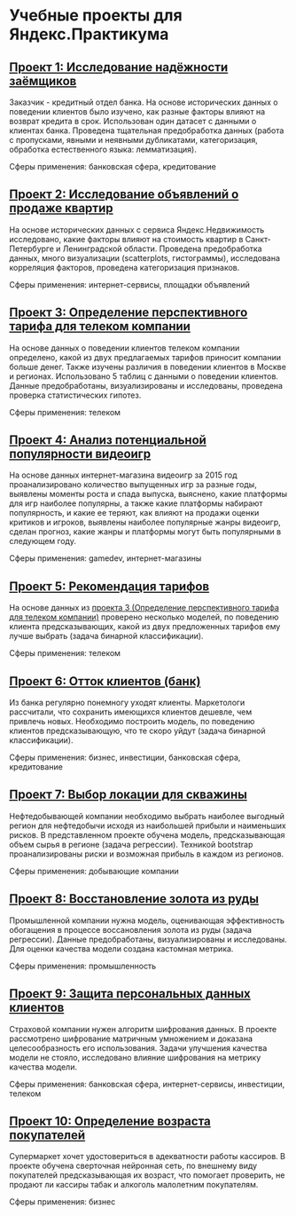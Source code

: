 # Учебные проекты для Яндекс.Практикума

## [Проект 1: Исследование надёжности заёмщиков](https://github.com/VasilisaChernova/YandexPracticum_projects/tree/main/%D0%98%D1%81%D1%81%D0%BB%D0%B5%D0%B4%D0%BE%D0%B2%D0%B0%D0%BD%D0%B8%D0%B5%20%D0%BD%D0%B0%D0%B4%D0%B5%D0%B6%D0%BD%D0%BE%D1%81%D1%82%D0%B8%20%D0%B7%D0%B0%D0%B5%D0%BC%D1%89%D0%B8%D0%BA%D0%BE%D0%B2)
Заказчик - кредитный отдел банка. На основе исторических данных о поведении клиентов было изучено, как разные факторы влияют на возврат кредита в срок. Использован один датасет с данными о клиентах банка. Проведена тщательная предобработка данных (работа с пропусками, явными и неявными дубликатами, категоризация, обработка естественного языка: лемматизация).

Сферы применения: банковская сфера, кредитование

## [Проект 2: Исследование объявлений о продаже квартир](https://github.com/VasilisaChernova/YandexPracticum_projects/tree/main/%D0%98%D1%81%D1%81%D0%BB%D0%B5%D0%B4%D0%BE%D0%B2%D0%B0%D0%BD%D0%B8%D0%B5%20%D0%BE%D0%B1%D1%8A%D1%8F%D0%B2%D0%BB%D0%B5%D0%BD%D0%B8%D0%B9%20%D0%BE%20%D0%BF%D1%80%D0%BE%D0%B4%D0%B0%D0%B6%D0%B5%20%D0%BA%D0%B2%D0%B0%D1%80%D1%82%D0%B8%D1%80)
На основе исторических данных с сервиса Яндекс.Недвижимость исследовано, какие факторы влияют на стоимость квартир в Санкт-Петербурге и Ленинградской области. Проведена предобработка данных, много визуализации (scatterplots, гистограммы), исследована корреляция факторов, проведена категоризация признаков.

Сферы применения: интернет-сервисы, площадки объявлений

## [Проект 3: Определение перспективного тарифа для телеком компании](https://github.com/VasilisaChernova/YandexPracticum_projects/tree/main/%D0%9E%D0%BF%D1%80%D0%B5%D0%B4%D0%B5%D0%BB%D0%B5%D0%BD%D0%B8%D0%B5%20%D0%BF%D0%B5%D1%80%D1%81%D0%BF%D0%B5%D0%BA%D1%82%D0%B8%D0%B2%D0%BD%D0%BE%D0%B3%D0%BE%20%D1%82%D0%B0%D1%80%D0%B8%D1%84%D0%B0%20%D0%B4%D0%BB%D1%8F%20%D1%82%D0%B5%D0%BB%D0%B5%D0%BA%D0%BE%D0%BC%20%D0%BA%D0%BE%D0%BC%D0%BF%D0%B0%D0%BD%D0%B8%D0%B8)
На основе данных о поведении клиентов телеком компании определено, какой из двух предлагаемых тарифов приносит компании больше денег. Также изучены различия в поведении клиентов в Москве и регионах. Использовано 5 таблиц с данными о поведении клиентов. Данные предобработаны, визуализированы и исследованы, проведена проверка статистических гипотез.

Сферы применения: телеком

## [Проект 4: Анализ потенциальной популярности видеоигр](https://github.com/VasilisaChernova/YandexPracticum_projects/tree/main/%D0%90%D0%BD%D0%B0%D0%BB%D0%B8%D0%B7%20%D0%BF%D0%BE%D1%82%D0%B5%D0%BD%D1%86%D0%B8%D0%B0%D0%BB%D1%8C%D0%BD%D0%BE%D0%B9%20%D0%BF%D0%BE%D0%BF%D1%83%D0%BB%D1%8F%D1%80%D0%BD%D0%BE%D1%81%D1%82%D0%B8%20%D0%B2%D0%B8%D0%B4%D0%B5%D0%BE%D0%B8%D0%B3%D1%80)
На основе данных интернет-магазина видеоигр за 2015 год проанализировано количество выпущенных игр за разные годы, выявлены моменты роста и спада выпуска, выяснено, какие платформы для игр наиболее популярны, а также какие платформы набирают популярность, и какие ее теряют, как влияют на продажи оценки критиков и игроков, выявлены наиболее популярные жанры видеоигр, сделан прогноз, какие жанры и платформы могут быть популярными в следующем году.

Сферы применения: gamedev, интернет-магазины

## [Проект 5: Рекомендация тарифов](https://github.com/VasilisaChernova/YandexPracticum_projects/tree/main/%D0%A0%D0%B5%D0%BA%D0%BE%D0%BC%D0%B5%D0%BD%D0%B4%D0%B0%D1%86%D0%B8%D1%8F%20%D1%82%D0%B0%D1%80%D0%B8%D1%84%D0%BE%D0%B2)
На основе данных из [проекта 3 (Определение перспективного тарифа для телеком компании)](ttps://github.com/VasilisaChernova/YandexPracticum_projects/tree/main/%D0%9E%D0%BF%D1%80%D0%B5%D0%B4%D0%B5%D0%BB%D0%B5%D0%BD%D0%B8%D0%B5%20%D0%BF%D0%B5%D1%80%D1%81%D0%BF%D0%B5%D0%BA%D1%82%D0%B8%D0%B2%D0%BD%D0%BE%D0%B3%D0%BE%20%D1%82%D0%B0%D1%80%D0%B8%D1%84%D0%B0%20%D0%B4%D0%BB%D1%8F%20%D1%82%D0%B5%D0%BB%D0%B5%D0%BA%D0%BE%D0%BC%20%D0%BA%D0%BE%D0%BC%D0%BF%D0%B0%D0%BD%D0%B8%D0%B8) проверено несколько моделей, по поведению клиента предсказывающих, какой из двух предложенных тарифов ему лучше выбрать (задача бинарной классификации).

Сферы применения: телеком

## [Проект 6: Отток клиентов (банк)](https://github.com/VasilisaChernova/YandexPracticum_projects/tree/main/%D0%9E%D1%82%D1%82%D0%BE%D0%BA%20%D0%BA%D0%BB%D0%B8%D0%B5%D0%BD%D1%82%D0%BE%D0%B2%20(%D0%B1%D0%B0%D0%BD%D0%BA))
Из банка регулярно понемногу уходят клиенты. Маркетологи рассчитали, что сохранить имеющихся клиентов дешевле, чем привлечь новых. Необходимо построить модель, по поведению клиентов предсказывающую, что те скоро уйдут (задача бинарной классификации).

Сферы применения: бизнес, инвестиции, банковская сфера, кредитование

## [Проект 7: Выбор локации для скважины](https://github.com/VasilisaChernova/YandexPracticum_projects/tree/main/%D0%92%D1%8B%D0%B1%D0%BE%D1%80%20%D0%BB%D0%BE%D0%BA%D0%B0%D1%86%D0%B8%D0%B8%20%D0%B4%D0%BB%D1%8F%20%D1%81%D0%BA%D0%B2%D0%B0%D0%B6%D0%B8%D0%BD%D1%8B)
Нефтедобывающей компании необходимо выбрать наиболее выгодный регион для нефтедобычи исходя из наибольшей прибыли и наименьших рисков. В представленном проекте обучена модель, предсказывающая объем сырья в регионе (задача регрессии). Техникой bootstrap проанализированы риски и возможная прибыль в каждом из регионов.

Сферы применения: добывающие компании

## [Проект 8: Восстановление золота из руды](https://github.com/VasilisaChernova/YandexPracticum_projects/tree/main/%D0%92%D0%BE%D1%81%D1%81%D1%82%D0%B0%D0%BD%D0%BE%D0%B2%D0%BB%D0%B5%D0%BD%D0%B8%D0%B5%20%D0%B7%D0%BE%D0%BB%D0%BE%D1%82%D0%B0%20%D0%B8%D0%B7%20%D1%80%D1%83%D0%B4%D1%8B)
Промышленной компании нужна модель, оценивающая эффективность обогащения в процессе воссановления золота из руды (задача регрессии). Данные предобработаны, визуализированы и исследованы. Для оценки качества модели создана кастомная метрика.

Сферы применения: промышленность

## [Проект 9: Защита персональных данных клиентов](https://github.com/VasilisaChernova/YandexPracticum_projects/tree/main/%D0%97%D0%B0%D1%89%D0%B8%D1%82%D0%B0%20%D0%BF%D0%B5%D1%80%D1%81%D0%BE%D0%BD%D0%B0%D0%BB%D1%8C%D0%BD%D1%8B%D1%85%20%D0%B4%D0%B0%D0%BD%D0%BD%D1%8B%D1%85%20%D0%BA%D0%BB%D0%B8%D0%B5%D0%BD%D1%82%D0%BE%D0%B2)
Страховой компании нужен алгоритм шифрования данных. В проекте рассмотрено  шифрование матричным умножением и доказана целесообразность его использования. Задачи улучшения качества модели не стояло, исследовано влияние шифрования на метрику качества модели.

Сферы применения: банковская сфера, интернет-сервисы, инвестиции, телеком

## [Проект 10: Определение возраста покупателей](https://github.com/VasilisaChernova/YandexPracticum_projects/tree/main/%D0%9E%D0%BF%D1%80%D0%B5%D0%B4%D0%B5%D0%BB%D0%B5%D0%BD%D0%B8%D0%B5%20%D0%B2%D0%BE%D0%B7%D1%80%D0%B0%D1%81%D1%82%D0%B0%20%D0%BF%D0%BE%D0%BA%D1%83%D0%BF%D0%B0%D1%82%D0%B5%D0%BB%D0%B5%D0%B9)
Супермаркет хочет удостовериться в адекватности работы кассиров. В проекте обучена сверточная нейронная сеть, по внешнему виду покупателей предсказывающая их возраст, что помогает проверить, не продают ли кассиры табак и алкоголь малолетним покупателям.

Сферы применения: бизнес

